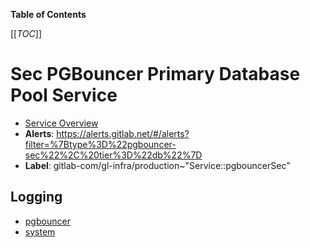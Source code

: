 <!-- MARKER: do not edit this section directly. Edit services/service-catalog.yml then run scripts/generate-docs -->

**Table of Contents**

[[_TOC_]]

# Sec PGBouncer Primary Database Pool Service

* [Service Overview](https://dashboards.gitlab.net/d/pgbouncer-main/pgbouncer-overview)
* **Alerts**: <https://alerts.gitlab.net/#/alerts?filter=%7Btype%3D%22pgbouncer-sec%22%2C%20tier%3D%22db%22%7D>
* **Label**: gitlab-com/gl-infra/production~"Service::pgbouncerSec"

## Logging

* [pgbouncer](https://log.gprd.gitlab.net/goto/3fb9391e5ef07b47aac2fce6fda175d9)
* [system](https://log.gprd.gitlab.net/goto/ae311f6f133cc1c45b62541977081043)

<!-- END_MARKER -->

<!-- ## Summary -->

<!-- ## Architecture -->

<!-- ## Performance -->

<!-- ## Scalability -->

<!-- ## Availability -->

<!-- ## Durability -->

<!-- ## Security/Compliance -->

<!-- ## Monitoring/Alerting -->

<!-- ## Links to further Documentation -->
